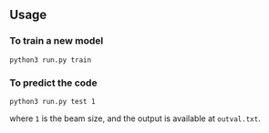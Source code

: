 
## Usage
### To train a new model

```
python3 run.py train
```

### To predict the code 
```
python3 run.py test 1
```

where ```1``` is the beam size, and the output is available at ```outval.txt```.